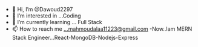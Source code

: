 - 👋 Hi, I’m @Dawoud2297
- 👀 I’m interested in ...Coding
- 🌱 I’m currently learning ... Full Stack
- 📫 How to reach me ...mahmoudalaa11223@gmail.com
-Now..Iam  MERN Stack Engineer...React-MongoDB-Nodejs-Express
